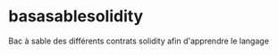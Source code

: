 # basasablesolidity
Bac à sable des différents contrats solidity afin d'apprendre le langage 
<!-- Apprentissage via documentation, vidéo youtube : https://www.youtube.com/c/BenBK / https://www.youtube.com/c/DappUniversity/videos-->
